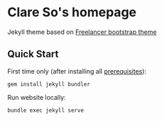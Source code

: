 # Clare So's homepage

Jekyll theme based on [Freelancer bootstrap theme ](http://startbootstrap.com/template-overviews/freelancer/)

## Quick Start

First time only (after installing all [prerequisites](https://jekyllrb.com/docs/installation/)):

```
gem install jekyll bundler
```

Run website locally:

```
bundle exec jekyll serve
```
